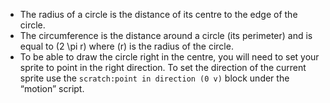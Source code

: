 -   The radius of a circle is the distance of its centre to the edge of the circle.
-   The circumference is the distance around a circle (its perimeter) and is equal to \(2 \pi r\) where \(r\) is the radius of the circle.  
-   To be able to draw the circle right in the centre, you will need to set your sprite to point in the right direction. To set the direction of the current sprite use the `scratch:point in direction (0 v)` block under the “motion” script.
